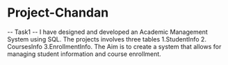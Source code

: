 # Project-Chandan
-- Task1 --
I have designed and developed an Academic Management System using SQL. The projects involves three tables 
1.StudentInfo 
2. CoursesInfo 
3.EnrollmentInfo. 
The Aim is to create a system that allows for managing student information and course enrollment.
